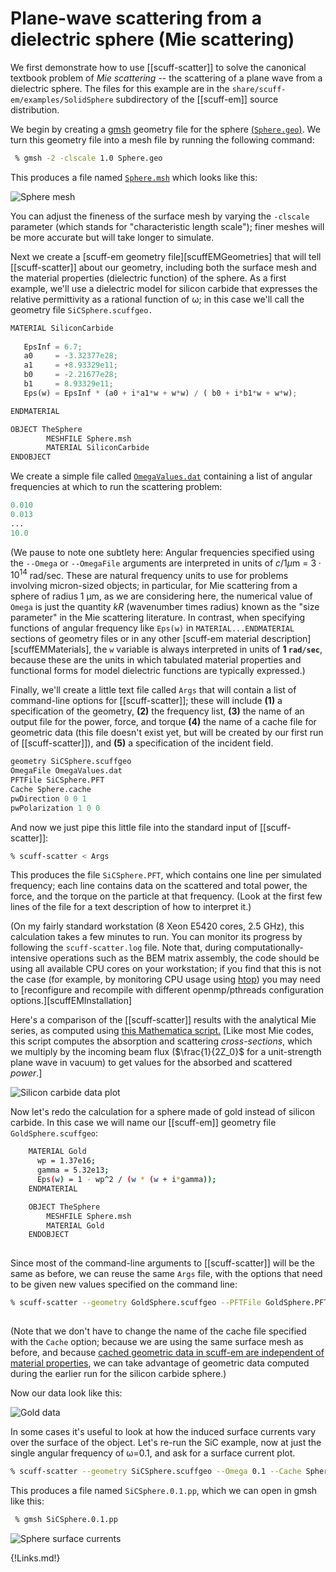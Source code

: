# Plane-wave scattering from a dielectric sphere (Mie scattering)

We first demonstrate how to use [[scuff-scatter]] to solve the canonical textbook 
problem of *Mie scattering* -- the scattering of a plane wave from a dielectric 
sphere. The files for this example are in 
the `share/scuff-em/examples/SolidSphere` subdirectory of the [[scuff-em]]
source distribution.

We begin by creating a [<span class="SC">gmsh</span>](http://geuz.org/gmsh) geometry file for the 
sphere [(`Sphere.geo`)](Sphere.geo). We turn this geometry file into a mesh 
file by running the following command:

````bash
 % gmsh -2 -clscale 1.0 Sphere.geo
````

This produces a file named [`Sphere.msh`](Sphere.msh) which looks like this:

![Sphere mesh](SphereMesh.png)

You can adjust the fineness of the surface mesh by varying the `-clscale` parameter 
(which stands for "characteristic length scale"); finer meshes will be more accurate 
but will take longer to simulate.

Next we create a [<span class="SC">scuff-em</span> geometry file][scuffEMGeometries]
that will tell [[scuff-scatter]] about our geometry, including both the surface mesh 
and the material properties (dielectric function) of the sphere. As a first example, 
we'll use a dielectric model for silicon carbide that expresses the relative 
permittivity as a rational function of ω; in this case we'll call the geometry 
file `SiCSphere.scuffgeo.`

````python
MATERIAL SiliconCarbide
   
   EpsInf = 6.7;
   a0     = -3.32377e28;
   a1     = +8.93329e11;
   b0     = -2.21677e28;
   b1     = 8.93329e11;
   Eps(w) = EpsInf * (a0 + i*a1*w + w*w) / ( b0 + i*b1*w + w*w);

ENDMATERIAL 

OBJECT TheSphere
        MESHFILE Sphere.msh
        MATERIAL SiliconCarbide
ENDOBJECT
````

We create a simple file called [`OmegaValues.dat`](OmegaValues.dat) containing a 
list of angular frequencies at which to run the scattering problem:

````python
0.010
0.013
...
10.0
````

(We pause to note one subtlety here: Angular frequencies specified 
using the `--Omega` or `--OmegaFile` arguments are interpreted in 
units of $c / 1 \mu$m = $3\cdot 10^{14}$ rad/sec.
These are natural 
frequency units to use for problems involving micron-sized objects; 
in particular, for Mie scattering from a sphere of radius 1 μm, as 
we are considering here, the numerical value of `Omega` is just the 
quantity $kR$ (wavenumber times radius) known as the 
"size parameter" in the Mie scattering literature. In contrast, 
when specifying functions of angular frequency like `Eps(w)` in 
`MATERIAL...ENDMATERIAL` sections of geometry files or in any other 
[<span class="SC">scuff-em</span> material description][scuffEMMaterials], 
the `w` variable 
is always interpreted in units of **1 `rad/sec`**, because these are 
the units in which tabulated material properties and functional forms 
for model dielectric functions are typically expressed.)

Finally, we'll create a little text file called `Args` that will contain 
a list of command-line options for [[scuff-scatter]]; these will include 
**(1)** a specification of the geometry, **(2)** the frequency list, 
**(3)** the name of an output file for the power, force, and torque 
**(4)** the name of a cache file for geometric data (this file doesn't 
exist yet, but will be created by our first run of [[scuff-scatter]]), 
and **(5)** a specification of the incident field.

````python
geometry SiCSphere.scuffgeo
OmegaFile OmegaValues.dat
PFTFile SiCSphere.PFT
Cache Sphere.cache
pwDirection 0 0 1
pwPolarization 1 0 0
````

And now we just pipe this little file into the standard input of 
[[scuff-scatter]]:

````bash
% scuff-scatter < Args 
````

This produces the file `SiCSphere.PFT`, which contains one line per simulated 
frequency; each line contains data on the scattered and total power, the force, 
and the torque on the particle at that frequency. (Look at the first few lines
of the file for a text description of how to interpret it.)

(On my fairly standard workstation (8 Xeon E5420 cores, 2.5 GHz), this calculation 
takes a few minutes to run. You can monitor its progress by following the `scuff-scatter.log` 
file. Note that, during computationally-intensive operations such as the BEM matrix assembly, 
the code should be using all available CPU cores on your workstation; if you find that this is 
not the case (for example, by monitoring CPU usage using 
[<span class="SC">htop</span>](http://htop.sourceforge.net)) 
you may need to 
[reconfigure and recompile with different openmp/pthreads configuration options.][scuffEMInstallation]

Here's a comparison of the [[scuff-scatter]] results with the analytical Mie series, as computed 
using [this Mathematica script.](Mie.math) [Like most Mie codes, this script computes the 
absorption and scattering *cross-sections*, which we multiply by the incoming beam flux ($\frac{1}{2Z_0}$ for a unit-strength plane wave in vacuum) to get 
values for the absorbed and scattered *power*.]

![Silicon carbide data plot](SiCData.png)

Now let's redo the calculation for a sphere made of gold instead of silicon carbide.  In this case we will name our [[scuff-em]] geometry file `GoldSphere.scuffgeo`:

````bash
    MATERIAL Gold
      wp = 1.37e16;
      gamma = 5.32e13;
      Eps(w) = 1 - wp^2 / (w * (w + i*gamma));
    ENDMATERIAL

    OBJECT TheSphere
        MESHFILE Sphere.msh
        MATERIAL Gold
    ENDOBJECT
    
````

Since most of the command-line arguments to [[scuff-scatter]] will be the same as before, 
we can reuse the same `Args` file, with the options that need to be given new values 
specified on the command line:

````bash
% scuff-scatter --geometry GoldSphere.scuffgeo --PFTFile GoldSphere.PFT < Args
    
````

(Note that we don't have to change the name of the cache file specified with the `Cache` 
option; because we are using the same surface mesh as before, and because 
[cached geometric data in <span class="SC">scuff-em</span> are independent of material properties](http://homerreid.com/scuff-em/reference/scuffEMMisc.shtml#Caching), 
we can take advantage of geometric data computed during the earlier run for the silicon carbide sphere.)

Now our data look like this:

![Gold data](GoldData.png)

In some cases it's useful to look at how the induced surface currents vary over the surface of the object. 
Let's re-run the SiC example, now at just the single angular frequency of ω=0.1, and ask for a surface current plot.

````bash
% scuff-scatter --geometry SiCSphere.scuffgeo --Omega 0.1 --Cache Sphere.cache --pwDirection 0 0 1 --pwPolarization 1 0 0 --PlotSurfaceCurrents
````

This produces a file named `SiCSphere.0.1.pp`, which we can open in gmsh like this:

````bash
 % gmsh SiCSphere.0.1.pp
````

![Sphere surface currents](SphereSurfaceCurrents.png)

{!Links.md!}
